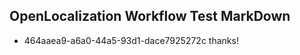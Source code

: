 ## OpenLocalization Workflow Test MarkDown
* 464aaea9-a6a0-44a5-93d1-dace7925272c thanks!

<!--HONumber=Jul16_HO3-->


